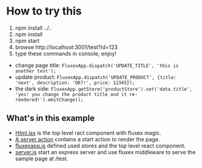 How to try this
===============

1. npm install ../..
2. npm install
3. npm start
4. browse http://localhost:3001/test?id=123
5. type these commands in console, enjoy!
  * change page title: `FluxexApp.dispatch('UPDATE_TITLE', 'this is another test');`
  * update product: `FluxexApp.dispatch('UPDATE_PRODUCT', {title: 'next', description: 'OK?!', price: 12345});`
  * the dark side: `FluxexApp.getStore('productStore').set('data.title', 'yes! you change the product title and it re-rendered!').emitChange();`

What's in this example
----------------------
* <a href="components/Html.jsx">Html.jsx</a> is the top level ract component with fluxex magic.
* <a href="actions/server.js">A server action</a> contains a start action to render the page.
* <a href="fluxexapp.js">fluxexapp.js</a> defined used stores and the top level react component.
* <a href="server.js">server.js</a> start an express server and use fluxex middleware to serve the sample page at /test.
